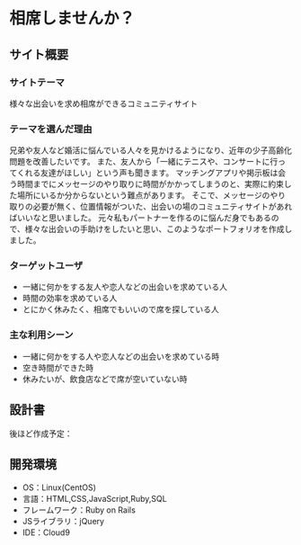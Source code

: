 # 相席しませんか？
## サイト概要
### サイトテーマ
様々な出会いを求め相席ができるコミュニティサイト
​
### テーマを選んだ理由
兄弟や友人など婚活に悩んでいる人々を見かけるようになり、近年の少子高齢化問題を改善したいです。
また、友人から「一緒にテニスや、コンサートに行ってくれる友達がほしい」という声も聞きます。
マッチングアプリや掲示板は会う時間までにメッセージのやり取りに時間がかかってしまうのと、実際に約束した場所にいるか分からないという難点があります。
そこで、メッセージのやり取りの必要が無く、位置情報がついた、出会いの場のコミュニティサイトがあればいいなと思いました。
元々私もパートナーを作るのに悩んだ身でもあるので、様々な出会いの手助けをしたいと思い、このようなポートフォリオを作成しました。
​
### ターゲットユーザ
- 一緒に何かをする友人や恋人などの出会いを求めている人
- 時間の効率を求めている人
- とにかく休みたく、相席でもいいので席を探している人

### 主な利用シーン
- 一緒に何かをする人や恋人などの出会いを求めている時
- 空き時間ができた時
- 休みたいが、飲食店などで席が空いていない時

## 設計書
後ほど作成予定：
​
## 開発環境
- OS：Linux(CentOS)
- 言語：HTML,CSS,JavaScript,Ruby,SQL
- フレームワーク：Ruby on Rails
- JSライブラリ：jQuery
- IDE：Cloud9